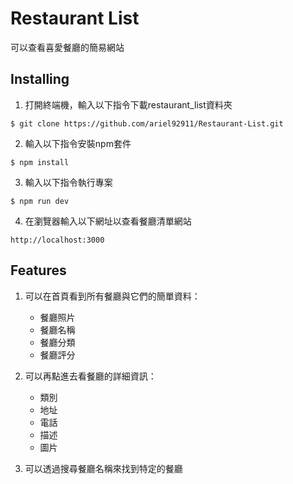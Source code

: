 # Restaurant List
可以查看喜愛餐廳的簡易網站


## Installing
1. 打開終端機，輸入以下指令下載restaurant_list資料夾

```
$ git clone https://github.com/ariel92911/Restaurant-List.git
```

2. 輸入以下指令安裝npm套件
```
$ npm install
```

3. 輸入以下指令執行專案
```
$ npm run dev
```

4. 在瀏覽器輸入以下網址以查看餐廳清單網站
```
http://localhost:3000
```

## Features
1. 可以在首頁看到所有餐廳與它們的簡單資料：
   - 餐廳照片
   - 餐廳名稱
   - 餐廳分類
   - 餐廳評分

2. 可以再點進去看餐廳的詳細資訊：
   - 類別
   - 地址
   - 電話
   - 描述
   - 圖片

3. 可以透過搜尋餐廳名稱來找到特定的餐廳

